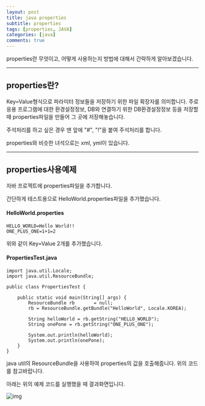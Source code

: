 ```yaml
---
layout: post
title: java properties
subtitle: properties
tags: [properties, JAVA]
categories: [java]
comments: true
---
```


properties란 무엇이고, 어떻게 사용하는지 방법에 대해서 간략하게 알아보겠습니다.

 

------

## **properties란?**

 Key=Value형식으로 파라미터 정보들을 저장하기 위한 파일 확장자를 의미합니다. 주로 응용 프로그램에 대한 환경설정정보, DB와 연결하기 위한 DB환경설정정보 등을 저장할 때 properties파일을 만들어 그 곳에 저장해놓습니다. 

 주석처리를 하고 싶은 경우 맨 앞에 "#", "!"을 붙여 주석처리를 합니다.

 properties와 비슷한 녀석으로는 xml, yml이 있습니다.

 

------

## **properties사용예제**

 자바 프로젝트에 properties파일을 추가합니다.

간단하게 테스트용으로 HelloWorld.properties파일을 추가했습니다.

#### **HelloWorld.properties**

```
HELLO_WORLD=Hello World!!
ONE_PLUS_ONE=1+1=2
```

위와 같이 Key=Value 2개를 추가했습니다.

 

#### **PropertiesTest.java**

```
import java.util.Locale;
import java.util.ResourceBundle;

public class PropertiesTest {

	public static void main(String[] args) {
		ResourceBundle rb		= null;
		rb = ResourceBundle.getBundle("HelloWorld", Locale.KOREA);
		
		String helloWorld = rb.getString("HELLO_WORLD");
		String onePone = rb.getString("ONE_PLUS_ONE");
		
		System.out.println(helloWorld);
		System.out.println(onePone);
	}
}
```

java util의 ResourceBundle을 사용하여 properties의 값을 호출해줍니다. 위의 코드를 참고바랍니다.

아래는 위의 예제 코드를 실행했을 때 결과화면입니다.



![img](https://blog.kakaocdn.net/dn/c62pzZ/btrveLTvHz7/zFBkKic1tFmL6WWWRN86eK/img.png)



